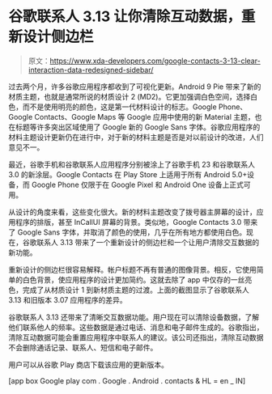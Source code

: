 # 谷歌联系人 3.13 让你清除互动数据，重新设计侧边栏

> 原文：<https://www.xda-developers.com/google-contacts-3-13-clear-interaction-data-redesigned-sidebar/>

过去两个月，许多谷歌应用程序都收到了可视化更新。Android 9 Pie 带来了新的材质主题，也就是通常所说的材质设计 2 (MD2)。它更加强调白色空间，选择白色，而不是使用明亮的颜色，这是第一代材料设计的标志。Google Phone、Google Contacts、Google Maps 等 Google 应用中使用的新 Material 主题，也在标题等许多突出区域使用了 Google 新的 Google Sans 字体。谷歌应用程序的材料主题设计更新仍在进行中，对于新的材料主题是否是对以前设计的改进，人们意见不一。

最近，谷歌手机和谷歌联系人应用程序分别被涂上了谷歌手机 23 和谷歌联系人 3.0 的新涂层。Google Contacts 在 Play Store 上适用于所有 Android 5.0+设备，而 Google Phone 仅限于在 Google Pixel 和 Android One 设备上正式可用。

从设计的角度来看，这些变化很大。新的材料主题改变了拨号器主屏幕的设计，应用程序的排版，甚至 InCallUI 屏幕的背景。类似地，Google Contacts 3.0 带来了 Google Sans 字体，并取消了颜色的使用，几乎在所有地方都使用白色。现在，谷歌联系人 3.13 带来了一个重新设计的侧边栏和一个让用户清除交互数据的新功能。

重新设计的侧边栏很容易解释。帐户标题不再有普通的图像背景。相反，它使用简单的白色背景，使应用程序的设计更加简约。这就去除了 app 中仅存的一丝亮色，完成了从材质设计 1 到新材质主题的过渡。上面的截图显示了谷歌联系人 3.13 和旧版本 3.07 应用程序的差异。

谷歌联系人 3.13 还带来了清晰交互数据功能。用户现在可以清除设备数据，了解他们联系他人的频率。这些数据是通过电话、消息和电子邮件生成的。谷歌指出，清除互动数据可能会重置应用程序中联系人的建议。该公司还指出，清除互动数据不会删除通话记录、联系人、短信和电子邮件。

用户可以从谷歌 Play 商店下载该应用的更新版本。

[app box Google play com . Google . Android . contacts & HL = en _ IN]